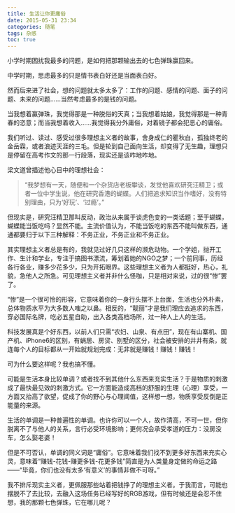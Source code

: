 ```yaml
---
title: 生活让你更庸俗
date: 2015-05-31 23:34
categories: 随笔
tags: 杂感
toc: true
---
```

小学时期困扰我最多的问题，是如何把那颗输出去的七色弹珠赢回来。

中学时期，思虑最多的只是情书表白好还是当面表白好。

然而后来进了社会，想的问题就太多太多了：工作的问题、感情的问题、面子的问题、未来的问题……当然考虑最多的是钱的问题。

当我想着赢弹珠，我觉得那是一种脱俗的天真；当我想着姑娘，我觉得那是一种青春的恣意；而当我想着收入……我觉得我分外庸俗，对着镜子都会犯恶心的庸俗。

我们听过、读过、感受过很多理想主义者的故事，舍身成仁的瞿秋白，孤独终老的金岳霖，或者浪迹天涯的三毛。但是轮到自己面向生活，却变得了无生趣，理想只是停留在高考作文的那一行段落，现实还是该咋地咋地。

梁文道曾描述他心目中的理想社会：

>“我梦想有一天，随便和一个杂货店老板攀谈，发觉他喜欢研究汪精卫；或者一位中学生说，他在研究香港的蝴蝶。人们把追求知识当作嗜好，没有特别理由，只为‘好玩’、‘过瘾’。”

但现实是，研究汪精卫那叫反动，政治从来属于谈虎色变的一类话题；至于蝴蝶，蝴蝶能当饭吃吗？显然不能。主流价值认为，不能当饭吃的东西不能叫做东西，通通都要归于以下三种解释：不务正业，不务正业和不务正业。

其实理想主义者总是有的，我就见过好几只这样的濒危动物。一个学姐，抛开工作、生计和学业，专注于搞图书漂流，筹划着她的NGO之梦；一个前同事，历经各行各业，赚多少花多少，只为开拓眼界。这些理想主义者为人都挺好，热心，礼貌，急他人之所急。可见理想主义者并非什么怪咖，只是相对来说，过的很“惨”罢了。

“惨”是一个很可怜的形容，它意味着你的一身行头摆不上台面，生活也分外朴素，总体物质水平为大多数人嗤之以鼻。相反的，“靓丽”才是我们理应去追求的东西，穿必国际名牌，吃必五星自助，出入各类高档场所，过一种人上人的生活。

科技发展真是个好东西，以前人们只需“农妇、山泉、有点田”，现在有山寨机、国产机、iPhone6的区别，有蜗居、房贷、别墅的区分，社会被安排的井井有条，就连每个人的目标都从一开始就规划完成：无非就是赚钱！赚钱！赚钱！

可为什么要这样呢？我也搞不懂。

可能是生活本身比较单调？或者找不到其他什么东西来充实生活？于是物质的刺激成了最快最见效的刺激方式。它一方面能造成高档的舒服的生理（心理）享受，一方面又抬高了欲望，促成了你的野心与心理阈值，这样想一想，物质享受反倒是正能量的来源。

生活的单调是一种普遍性的单调。也许你可以一个人，故作清高，不可一世，但你脱离不了与他人的关系，言行必受环境影响；更何况会承受孝道的压力：没房没车，怎么娶老婆！

但是不可否认，单调的同义词是“庸俗”。它意味着我们找不到更多好东西来充实心灵，意味着“赚钱-花钱-赚更多钱-花更多钱”简直是为人类量身定做的命运之路——“毕竟，你们也没有太多‘有意义’的事情非做不可呀。”

我不排斥现实主义者，更佩服那些站着把钱挣了的理想主义者。于我而言，可能也摆脱不了去比较，去融入这场任务已经写好的RGB游戏，但有时候还是会忍不住想，我的那颗七色弹珠，它在哪儿呢？

